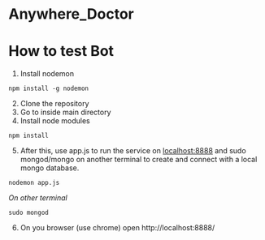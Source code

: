 # Anywhere_Doctor

# How to test Bot

1. Install nodemon 
```
npm install -g nodemon
```
2. Clone the repository
3. Go to inside main directory
4. Install node modules 
```
npm install
```
5. After this, use app.js to run the service on [localhost:8888](https://localhost:8888) and sudo mongod/mongo on another terminal to create and connect with a local mongo database.
```
nodemon app.js
```
*On other terminal*
```
sudo mongod
```
6. On you browser (use chrome) open http://localhost:8888/

